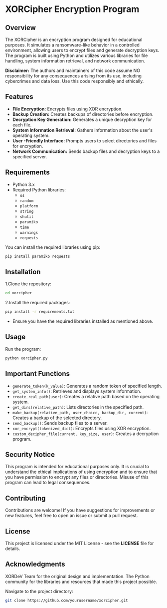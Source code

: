 # XORCipher Encryption Program

## Overview

The XORCipher is an encryption program designed for educational purposes. It simulates a ransomware-like behavior in a controlled environment, allowing users to encrypt files and generate decryption keys. The program is built using Python and utilizes various libraries for file handling, system information retrieval, and network communication.

**Disclaimer:** The authors and maintainers of this code assume NO responsibility for any consequences arising from its use, including cybercrimes and data loss. Use this code responsibly and ethically.

## Features

- **File Encryption:** Encrypts files using XOR encryption.
- **Backup Creation:** Creates backups of directories before encryption.
- **Decryption Key Generation:** Generates a unique decryption key for each file.
- **System Information Retrieval:** Gathers information about the user's operating system.
- **User -Friendly Interface:** Prompts users to select directories and files for encryption.
- **Network Communication:** Sends backup files and decryption keys to a specified server.

## Requirements

- Python 3.x
- Required Python libraries:
  - `os`
  - `random`
  - `platform`
  - `string`
  - `shutil`
  - `paramiko`
  - `time`
  - `warnings`
  - `requests`

You can install the required libraries using pip:

```sh
pip install paramiko requests
```

## Installation

1.Clone the repository:


```sh
cd xorcipher
```

2.Install the required packages:

```sh
pip install -r requirements.txt
```

- Ensure you have the required libraries installed as mentioned above.

## Usage

Run the program:

````sh
python xorcipher.py
````



## Important Functions
- `generate_token(k_value)`: Generates a random token of specified length.
- ``get_system_info()``: Retrieves and displays system information.
- ``create_real_path(user)``: Creates a relative path based on the operating system.
- ``get_dirs(relative_path)``: Lists directories in the specified path.
- ``make_backup(relative_path, user_choice, backup_dir, current)``: Creates a backup of the selected directory.
- ``send_backup()``: Sends backup files to a server.
- ``xor_encrypt(tokenized_dict)``: Encrypts files using XOR encryption.
- ``custom_decipher_file(current, key_size, user)``: Creates a decryption program.

## Security Notice
This program is intended for educational purposes only. It is crucial to understand the ethical implications of using encryption and to ensure that you have permission to encrypt any files or directories. Misuse of this program can lead to legal consequences.

## Contributing
Contributions are welcome! If you have suggestions for improvements or new features, feel free to open an issue or submit a pull request.

## License
This project is licensed under the MIT License - see the **LICENSE** file for details.

## Acknowledgments
XORDeV Team for the original design and implementation.
The Python community for the libraries and resources that made this project possible.


Navigate to the project directory:

````sh
git clone https://github.com/yourusername/xorcipher.git
````
